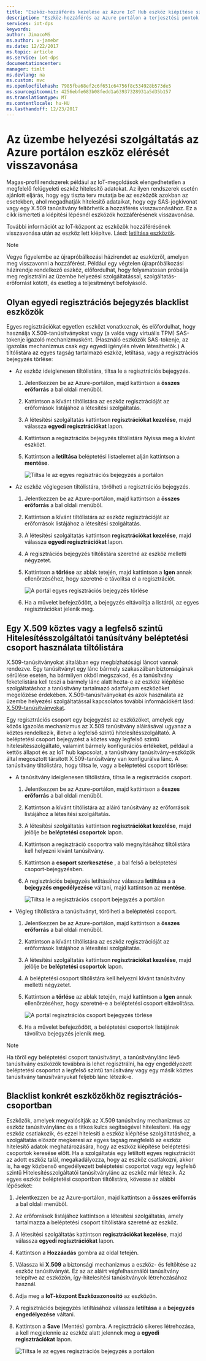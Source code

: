 ```yaml
---
title: "Eszköz-hozzáférés kezelése az Azure IoT Hub eszköz kiépítése szolgáltatáshoz |} Microsoft Docs"
description: "Eszköz-hozzáférés az Azure portálon a terjesztési pontok szolgáltatásbeli visszavonása"
services: iot-dps
keywords: 
author: JimacoMS
ms.author: v-jamebr
ms.date: 12/22/2017
ms.topic: article
ms.service: iot-dps
documentationcenter: 
manager: timlt
ms.devlang: na
ms.custom: mvc
ms.openlocfilehash: 7985fba68ef2c6f651c64756f8c534928b573de5
ms.sourcegitcommit: 4256ebfe683b08fedd1a63937328931a5d35b157
ms.translationtype: MT
ms.contentlocale: hu-HU
ms.lasthandoff: 12/23/2017
---
```

# <a name="how-to-revoke-device-access-to-your-provisioning-service-in-the-azure-portal"></a>Az üzembe helyezési szolgáltatás az Azure portálon eszköz elérését visszavonása

Magas-profil rendszerek például az IoT-megoldások elengedhetetlen a megfelelő felügyeleti eszköz hitelesítő adatokat. Az ilyen rendszerek esetén ajánlott eljárás, hogy egy tiszta terv mutatja be az eszközök azokban az esetekben, ahol megadhatják hitelesítő adataikat, hogy egy SAS-jogkivonat vagy egy X.509 tanúsítvány feltörhetik a hozzáférés visszavonásához. Ez a cikk ismerteti a kiépítési lépésnél eszközök hozzáférésének visszavonása.

További információt az IoT-központ az eszközök hozzáférésének visszavonása után az eszköz lett kiépítve. Lásd: [letiltása eszközök](https://docs.microsoft.com/en-us/azure/iot-hub/iot-hub-devguide-identity-registry#disable-devices).

> [!NOTE] 
> Vegye figyelembe az újrapróbálkozási házirendet az eszközről, amelyen meg visszavonni a hozzáférést. Például egy végtelen újrapróbálkozási házirendje rendelkező eszköz, előfordulhat, hogy folyamatosan próbálja meg regisztrálni az üzembe helyezési szolgáltatással, szolgáltatás-erőforrást kötött, és esetleg a teljesítményt befolyásoló.

## <a name="blacklist-devices-with-an-individual-enrollment-entry"></a>Olyan egyedi regisztrációs bejegyzés blacklist eszközök

Egyes regisztrációkat egyetlen eszközt vonatkoznak, és előfordulhat, hogy használja X.509-tanúsítványokat vagy (a valós vagy virtuális TPM) SAS-tokenje igazoló mechanizmusként. (Használó eszközök SAS-tokenje, az igazolás mechanizmus csak egy egyedi igénylés révén létesíthetők.) A tiltólistára az egyes tagság tartalmazó eszköz, letiltása, vagy a regisztrációs bejegyzés törlése: 

- Az eszköz ideiglenesen tiltólistára, tiltsa le a regisztrációs bejegyzés. 

    1. Jelentkezzen be az Azure-portálon, majd kattintson a **összes erőforrás** a bal oldali menüből.
    2. Kattintson a kívánt tiltólistára az eszköz regisztrációját az erőforrások listájához a létesítési szolgáltatás.
    3. A létesítési szolgáltatás kattintson **regisztrációkat kezelése**, majd válassza **egyedi regisztrációkat** lapon.
    4. Kattintson a regisztrációs bejegyzés tiltólistára Nyissa meg a kívánt eszközt. 
    5. Kattintson a **letiltása** beléptetési listaelemet alján kattintson a **mentése**.  

        ![Tiltsa le az egyes regisztrációs bejegyzés a portálon](./media/how-to-revoke-device-access-portal/disable-individual-enrollment.png)
    
- Az eszköz véglegesen tiltólistára, törölheti a regisztrációs bejegyzés.

    1. Jelentkezzen be az Azure-portálon, majd kattintson a **összes erőforrás** a bal oldali menüből.
    2. Kattintson a kívánt tiltólistára az eszköz regisztrációját az erőforrások listájához a létesítési szolgáltatás.
    3. A létesítési szolgáltatás kattintson **regisztrációkat kezelése**, majd válassza **egyedi regisztrációkat** lapon.
    4. A regisztrációs bejegyzés tiltólistára szeretné az eszköz melletti négyzetet. 
    5. Kattintson a **törlése** az ablak tetején, majd kattintson a **Igen** annak ellenőrzéséhez, hogy szeretné-e távolítsa el a regisztrációt. 

        ![A portál egyes regisztrációs bejegyzés törlése](./media/how-to-revoke-device-access-portal/delete-individual-enrollment.png)
    
    6. Ha a művelet befejeződött, a bejegyzés eltávolítja a listáról, az egyes regisztrációkat jelenik meg.  

## <a name="blacklist-an-x509-intermediate-or-root-ca-certificate-using-an-enrollment-group"></a>Egy X.509 köztes vagy a legfelső szintű Hitelesítésszolgáltatói tanúsítvány beléptetési csoport használata tiltólistára

X.509-tanúsítványokat általában egy megbízhatósági láncot vannak rendezve. Egy tanúsítványt egy lánc bármely szakaszában biztonságának sérülése esetén, ha bármilyen okból megszakad, és a tanúsítvány feketelistára kell teszi a bármely lánc alatt hozta-e az eszköz kiépítése szolgáltatáshoz a tanúsítvány tartalmazó adatfolyam eszközöket megelőzése érdekében. X.509-tanúsítványokat és azok használata az üzembe helyezési szolgáltatással kapcsolatos további információkért lásd: [X.509-tanúsítványokat](./concepts-security.md#x509-certificates). 

Egy regisztrációs csoport egy bejegyzést az eszközöket, amelyek egy közös igazolás mechanizmus az X.509 tanúsítvány aláírásával ugyanaz a köztes rendelkezik, illetve a legfelső szintű hitelesítésszolgáltató. A beléptetési csoport bejegyzést a köztes vagy legfelső szintű hitelesítésszolgáltató, valamint bármely konfigurációs értékeket, például a kettős állapot és az IoT hub kapcsolat, a tanúsítvány tanúsítvány-eszközök által megosztott társított X.509-tanúsítvány van konfigurálva lánc. A tanúsítvány tiltólistára, hogy tiltsa le, vagy a beléptetési csoport törlése:

- A tanúsítvány ideiglenesen tiltólistára, tiltsa le a regisztrációs csoport. 

    1. Jelentkezzen be az Azure-portálon, majd kattintson a **összes erőforrás** a bal oldali menüből.
    2. Kattintson a kívánt tiltólistára az aláíró tanúsítvány az erőforrások listájához a létesítési szolgáltatás.
    3. A létesítési szolgáltatás kattintson **regisztrációkat kezelése**, majd jelölje be **beléptetési csoportok** lapon.
    4. Kattintson a regisztráció csoportra való megnyitásához tiltólistára kell helyezni kívánt tanúsítvány.
    5. Kattintson a **csoport szerkesztése** , a bal felső a beléptetési csoport-bejegyzésben.
    6. A regisztrációs bejegyzés letiltásához válassza **letiltása** a a **bejegyzés engedélyezése** váltani, majd kattintson az **mentése**.  

        ![Tiltsa le a regisztrációs csoport bejegyzés a portálon](./media/how-to-revoke-device-access-portal/disable-enrollment-group.png)

    
- Végleg tiltólistára a tanúsítványt, törölheti a beléptetési csoport.

    1. Jelentkezzen be az Azure-portálon, majd kattintson a **összes erőforrás** a bal oldali menüből.
    2. Kattintson a kívánt tiltólistára az eszköz regisztrációját az erőforrások listájához a létesítési szolgáltatás.
    3. A létesítési szolgáltatás kattintson **regisztrációkat kezelése**, majd jelölje be **beléptetési csoportok** lapon.
    4. A beléptetési csoport tiltólistára kell helyezni kívánt tanúsítvány melletti négyzetet. 
    5. Kattintson a **törlése** az ablak tetején, majd kattintson a **Igen** annak ellenőrzéséhez, hogy szeretné-e a beléptetési csoport eltávolítása. 

        ![A portál regisztrációs csoport bejegyzés törlése](./media/how-to-revoke-device-access-portal/delete-enrollment-group.png)

    6. Ha a művelet befejeződött, a beléptetési csoportok listájának távolítva bejegyzés jelenik meg.  

> [!NOTE]
> Ha töröl egy beléptetési csoport tanúsítványt, a tanúsítványlánc lévő tanúsítvány eszközök továbbra is lehet regisztrálni, ha egy engedélyezett beléptetési csoportot a legfelső szintű tanúsítvány vagy egy másik köztes tanúsítvány tanúsítványukat feljebb lánc létezik-e.

## <a name="blacklist-specific-devices-in-an-enrollment-group"></a>Blacklist konkrét eszközökhöz regisztrációs-csoportban

Eszközök, amelyek megvalósítják az X.509 tanúsítvány mechanizmus az eszköz tanúsítványlánc és a titkos kulcs segítségével hitelesíteni. Ha egy eszköz csatlakozik, és ezzel hitelesíti a eszköz kiépítése szolgáltatáshoz, a szolgáltatás először megkeresi az egyes tagság megfelelő az eszköz hitelesítő adatok meghatározására, hogy az eszköz kiépítése beléptetési csoportok keresése előtt. Ha a szolgáltatás egy letiltott egyes regisztrációt az adott eszköz talál, megakadályozza, hogy az eszköz csatlakozni, akkor is, ha egy közbenső engedélyezett beléptetési csoportot vagy egy legfelső szintű Hitelesítésszolgáltatói tanúsítványlánc az eszköz már létezik. Az egyes eszköz beléptetési csoportban tiltólistára, kövesse az alábbi lépéseket:

1. Jelentkezzen be az Azure-portálon, majd kattintson a **összes erőforrás** a bal oldali menüből.
2. Az erőforrások listájához kattintson a létesítési szolgáltatás, amely tartalmazza a beléptetési csoport tiltólistára szeretné az eszköz.
3. A létesítési szolgáltatás kattintson **regisztrációkat kezelése**, majd válassza **egyedi regisztrációkat** lapon.
4. Kattintson a **Hozzáadás** gombra az oldal tetején. 
5. Válassza ki **X.509** a biztonsági mechanizmus a eszköz- és feltöltése az eszköz tanúsítványát. Ez az az aláírt végfelhasználói tanúsítvány telepítve az eszközön, így-hitelesítési tanúsítványok létrehozásához használ.
6. Adja meg a **IoT-központ Eszközazonosító** az eszközön. 
7. A regisztrációs bejegyzés letiltásához válassza **letiltása** a a **bejegyzés engedélyezése** váltani. 
8. Kattintson a **Save** (Mentés) gombra. A regisztráció sikeres létrehozása, a kell megjelennie az eszköz alatt jelennek meg a **egyedi regisztrációkat** lapon. 

    ![Tiltsa le az egyes regisztrációs bejegyzés a portálon](./media/how-to-revoke-device-access-portal/disable-individual-enrollment.png)




